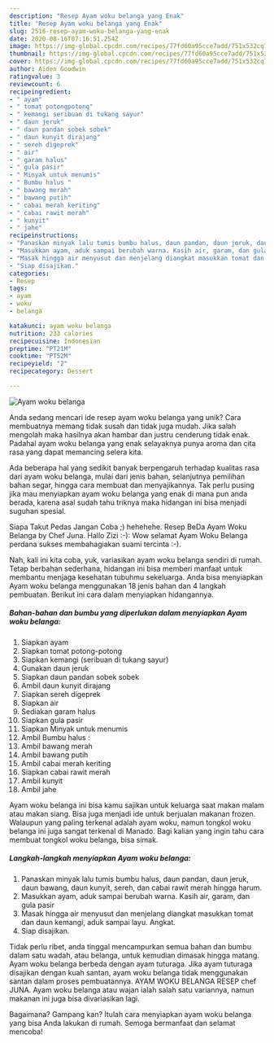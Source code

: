 ```yaml
---
description: "Resep Ayam woku belanga yang Enak"
title: "Resep Ayam woku belanga yang Enak"
slug: 2516-resep-ayam-woku-belanga-yang-enak
date: 2020-08-16T07:16:51.254Z
image: https://img-global.cpcdn.com/recipes/77fd60a95cce7add/751x532cq70/ayam-woku-belanga-foto-resep-utama.jpg
thumbnail: https://img-global.cpcdn.com/recipes/77fd60a95cce7add/751x532cq70/ayam-woku-belanga-foto-resep-utama.jpg
cover: https://img-global.cpcdn.com/recipes/77fd60a95cce7add/751x532cq70/ayam-woku-belanga-foto-resep-utama.jpg
author: Aiden Goodwin
ratingvalue: 3
reviewcount: 6
recipeingredient:
- " ayam"
- " tomat potongpotong"
- " kemangi seribuan di tukang sayur"
- " daun jeruk"
- " daun pandan sobek sobek"
- " daun kunyit dirajang"
- " sereh digeprek"
- " air"
- " garam halus"
- " gula pasir"
- " Minyak untuk menumis"
- " Bumbu halus "
- " bawang merah"
- " bawang putih"
- " cabai merah keriting"
- " cabai rawit merah"
- " kunyit"
- " jahe"
recipeinstructions:
- "Panaskan minyak lalu tumis bumbu halus, daun pandan, daun jeruk, daun bawang, daun kunyit, sereh, dan cabai rawit merah hingga harum."
- "Masukkan ayam, aduk sampai berubah warna. Kasih air, garam, dan gula pasir"
- "Masak hingga air menyusut dan menjelang diangkat masukkan tomat dan daun kemangi, aduk sampai layu. Angkat."
- "Siap disajikan."
categories:
- Resep
tags:
- ayam
- woku
- belanga

katakunci: ayam woku belanga 
nutrition: 233 calories
recipecuisine: Indonesian
preptime: "PT21M"
cooktime: "PT52M"
recipeyield: "2"
recipecategory: Dessert

---
```



![Ayam woku belanga](https://img-global.cpcdn.com/recipes/77fd60a95cce7add/751x532cq70/ayam-woku-belanga-foto-resep-utama.jpg)

Anda sedang mencari ide resep ayam woku belanga yang unik? Cara membuatnya memang tidak susah dan tidak juga mudah. Jika salah mengolah maka hasilnya akan hambar dan justru cenderung tidak enak. Padahal ayam woku belanga yang enak selayaknya punya aroma dan cita rasa yang dapat memancing selera kita.

Ada beberapa hal yang sedikit banyak berpengaruh terhadap kualitas rasa dari ayam woku belanga, mulai dari jenis bahan, selanjutnya pemilihan bahan segar, hingga cara membuat dan menyajikannya. Tak perlu pusing jika mau menyiapkan ayam woku belanga yang enak di mana pun anda berada, karena asal sudah tahu triknya maka hidangan ini bisa menjadi suguhan spesial.

Siapa Takut Pedas Jangan Coba ;) hehehehe. Resep BeDa Ayam Woku Belanga by Chef Juna. Hallo Zizi :-): Wow selamat Ayam Woku Belanga perdana sukses membahagiakan suami tercinta :-).


Nah, kali ini kita coba, yuk, variasikan ayam woku belanga sendiri di rumah. Tetap berbahan sederhana, hidangan ini bisa memberi manfaat untuk membantu menjaga kesehatan tubuhmu sekeluarga. Anda bisa menyiapkan Ayam woku belanga menggunakan 18 jenis bahan dan 4 langkah pembuatan. Berikut ini cara dalam menyiapkan hidangannya.

<!--inarticleads1-->

##### Bahan-bahan dan bumbu yang diperlukan dalam menyiapkan Ayam woku belanga:

1. Siapkan  ayam
1. Siapkan  tomat potong-potong
1. Siapkan  kemangi (seribuan di tukang sayur)
1. Gunakan  daun jeruk
1. Siapkan  daun pandan sobek sobek
1. Ambil  daun kunyit dirajang
1. Siapkan  sereh digeprek
1. Siapkan  air
1. Sediakan  garam halus
1. Siapkan  gula pasir
1. Siapkan  Minyak untuk menumis
1. Ambil  Bumbu halus :
1. Ambil  bawang merah
1. Ambil  bawang putih
1. Ambil  cabai merah keriting
1. Siapkan  cabai rawit merah
1. Ambil  kunyit
1. Ambil  jahe


Ayam woku belanga ini bisa kamu sajikan untuk keluarga saat makan malam atau makan siang. Bisa juga menjadi ide untuk berjualan makanan frozen. Walaupun yang paling terkenal adalah ayam woku, namun tongkol woku belanga ini juga sangat terkenal di Manado. Bagi kalian yang ingin tahu cara membuat tongkol woku belanga, bisa simak. 

<!--inarticleads2-->

##### Langkah-langkah menyiapkan Ayam woku belanga:

1. Panaskan minyak lalu tumis bumbu halus, daun pandan, daun jeruk, daun bawang, daun kunyit, sereh, dan cabai rawit merah hingga harum.
1. Masukkan ayam, aduk sampai berubah warna. Kasih air, garam, dan gula pasir
1. Masak hingga air menyusut dan menjelang diangkat masukkan tomat dan daun kemangi, aduk sampai layu. Angkat.
1. Siap disajikan.


Tidak perlu ribet, anda tinggal mencampurkan semua bahan dan bumbu dalam satu wadah, atau belanga, untuk kemudian dimasak hingga matang. Ayam woku belanga berbeda dengan ayam tuturaga. Jika ayam tuturaga disajikan dengan kuah santan, ayam woku belanga tidak menggunakan santan dalam proses pembuatannya. AYAM WOKU BELANGA RESEP chef JUNA. Ayam woku belanga atau wajan ialah salah satu variannya, namun makanan ini juga bisa divariasikan lagi. 

Bagaimana? Gampang kan? Itulah cara menyiapkan ayam woku belanga yang bisa Anda lakukan di rumah. Semoga bermanfaat dan selamat mencoba!
